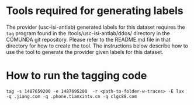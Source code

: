 # Tools required for generating labels

The provider (usc-isi-antlab) generated labels for this dataset
requires the `tag` program found in the /tools/usc-isi-antlab/ddos/
directory in the COMUNDA git repository.  Please refer to the
README.md file in that directory for how to create the tool.  The
instructions below describe how to use the tool to generate the
provider given labels for this dataset.


# How to run the tagging code

```
tag -s 1487659200 -e 1487695200  -r <path-to-folder-w-traces> -E lax  -q .jiang.com -q .phone.tianxintv.cn -q clgc88.com
```